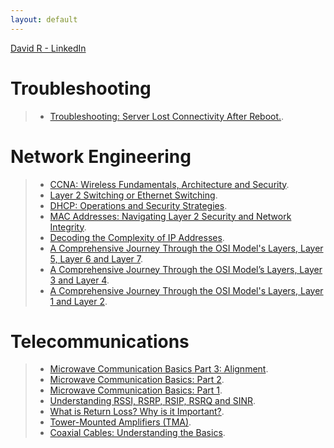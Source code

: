 ```yaml
---
layout: default
---
```

>
[David R - LinkedIn](https://www.linkedin.com/in/telecom-engineer-5g-network/)


# Troubleshooting
> *   [Troubleshooting: Server Lost Connectivity After Reboot.](https://www.linkedin.com/pulse/troubleshooting-server-lost-connectivity-after-reboot-david-ramirez-0x2ke/).


# Network Engineering

> *   [CCNA: Wireless Fundamentals, Architecture and Security](https://www.linkedin.com/pulse/ccna-wireless-fundamentals-architecture-security-ramirez--evire/).
> *   [Layer 2 Switching or Ethernet Switching](https://www.linkedin.com/pulse/layer-2-switching-ethernet-david-ramirez--bay8f/).
> *   [DHCP: Operations and Security Strategies](https://www.linkedin.com/pulse/dhcp-operations-security-strategies-david-ramirez--jkdef/).
> *   [MAC Addresses: Navigating Layer 2 Security and Network Integrity](https://www.linkedin.com/pulse/mac-addresses-navigating-layer-2-security-network-ramirez--6i5tf/).
> *   [Decoding the Complexity of IP Addresses](https://www.linkedin.com/pulse/decoding-complexity-ip-addresses-david-ramirez--eozmf/).
> *   [A Comprehensive Journey Through the OSI Model's Layers, Layer 5, Layer 6 and Layer 7](https://www.linkedin.com/pulse/comprehensive-journey-through-osi-models-layers-layer-ramirez--wekue/).
> *   [A Comprehensive Journey Through the OSI Model’s Layers, Layer 3 and Layer 4]( https://www.linkedin.com/pulse/comprehensive-journey-through-osi-models-layers-layer-ramirez--ws7if/).
> *   [A Comprehensive Journey Through the OSI Model's Layers, Layer 1 and Layer 2](https://www.linkedin.com/pulse/comprehensive-journey-through-osi-models-layers-layer-ramirez--anrgf/).


# Telecommunications

> *   [Microwave Communication Basics Part 3: Alignment](https://www.linkedin.com/pulse/microwave-communication-basics-part-3-alignment-david-ramirez-pmiwe/?trackingId=qt5g4kZ1RIe%2BceESpZWDBQ%3D%3D).
> *   [Microwave Communication Basics: Part 2](https://www.linkedin.com/pulse/microwave-communication-basics-part-2-david-ramirez-coatc/).
> *   [Microwave Communication Basics: Part 1](https://www.linkedin.com/pulse/microwave-communication-basics-part-1-david-ramirez-6t3de/).
> *   [Understanding RSSI, RSRP, RSIP, RSRQ and SINR](https://www.linkedin.com/pulse/understanding-rssi-rsrp-rsip-rsrq-sinr-navigating-ramirez--bplof/).
> *   [What is Return Loss? Why is it Important?](https://www.linkedin.com/pulse/what-return-loss-why-important-david-ram%C3%ADrez/).
> *   [Tower-Mounted Amplifiers (TMA)](https://www.linkedin.com/pulse/tower-mounted-amplifiers-tma-david-ramirez/).
> *   [Coaxial Cables: Understanding the Basics](https://www.linkedin.com/pulse/coaxial-cables-understanding-basics-david-ramirez-/).


